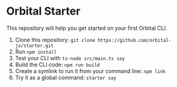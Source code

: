 # Orbital Starter

This repository will help you get started on your first Orbital CLI.

1. Clone this repository: `git clone https://github.com/orbital-js/starter.git`
2. Run `npm install`
3. Test your CLI with `ts-node src/main.ts say`
4. Build the CLI code: `npm run build`
5. Create a symlink to run it from your command line: `npm link`
6. Try it as a global command: `starter say`